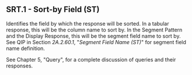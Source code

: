 ## SRT.1 - Sort-by Field (ST)

Identifies the field by which the response will be sorted. In a tabular response, this will be the column name to sort by. In the Segment Pattern and the Display Response, this will be the segment field name to sort by. See QIP in Section _2A.2.60.1_, "_Segment Field Name (ST)_" for segment field name definition.

See Chapter 5, "Query", for a complete discussion of queries and their responses.

